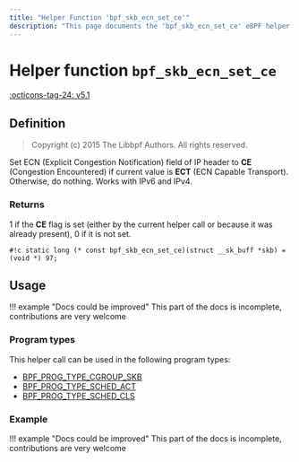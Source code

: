 ```yaml
---
title: "Helper Function 'bpf_skb_ecn_set_ce'"
description: "This page documents the 'bpf_skb_ecn_set_ce' eBPF helper function, including its defintion, usage, program types that can use it, and examples."
---
```

# Helper function `bpf_skb_ecn_set_ce`

<!-- [FEATURE_TAG](bpf_skb_ecn_set_ce) -->
[:octicons-tag-24: v5.1](https://github.com/torvalds/linux/commit/f7c917ba11a67632a8452ea99fe132f626a7a2cc)
<!-- [/FEATURE_TAG] -->

## Definition

> Copyright (c) 2015 The Libbpf Authors. All rights reserved.


<!-- [HELPER_FUNC_DEF] -->
Set ECN (Explicit Congestion Notification) field of IP header to **CE** (Congestion Encountered) if current value is **ECT** (ECN Capable Transport). Otherwise, do nothing. Works with IPv6 and IPv4.

### Returns

1 if the **CE** flag is set (either by the current helper call or because it was already present), 0 if it is not set.

`#!c static long (* const bpf_skb_ecn_set_ce)(struct __sk_buff *skb) = (void *) 97;`
<!-- [/HELPER_FUNC_DEF] -->

## Usage

!!! example "Docs could be improved"
    This part of the docs is incomplete, contributions are very welcome

### Program types

This helper call can be used in the following program types:

<!-- DO NOT EDIT MANUALLY -->
<!-- [HELPER_FUNC_PROG_REF] -->
 * [BPF_PROG_TYPE_CGROUP_SKB](../program-type/BPF_PROG_TYPE_CGROUP_SKB.md)
 * [BPF_PROG_TYPE_SCHED_ACT](../program-type/BPF_PROG_TYPE_SCHED_ACT.md)
 * [BPF_PROG_TYPE_SCHED_CLS](../program-type/BPF_PROG_TYPE_SCHED_CLS.md)
<!-- [/HELPER_FUNC_PROG_REF] -->

### Example

!!! example "Docs could be improved"
    This part of the docs is incomplete, contributions are very welcome
